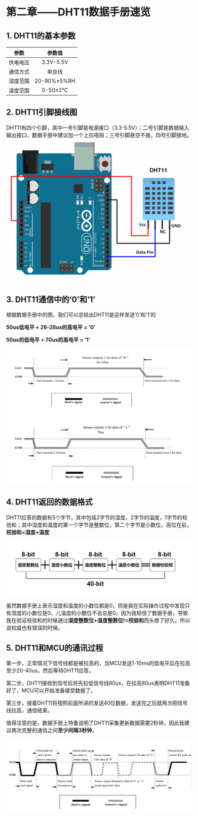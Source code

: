 # 第二章——DHT11数据手册速览

## 1. DHT11的基本参数

|   参数   |   参数值    |
| :------: | :---------: |
| 供电电压 |  3.3V-5.5V  |
| 通信方式 |   单总线    |
| 湿度范围 | 20-90%±5%RH |
| 温度范围 |  0-50±2°C   |

## 2. DHT11引脚接线图

DHT11有四个引脚，其中一号引脚是电源接口（3.3-5.5V）；二号引脚是数据输入输出接口，数据手册中建议加一个上拉电阻；三号引脚悬空不接，四号引脚接地。
![接线图](../../../images/通信专题/串口通信/One-Wire/3.1.2-1.png)

## 3. DHT11通信中的‘0’和‘1’

根据数据手册中的图，我们可以总结出DHT11是这样发送‘0’和‘1’的

**50us低电平 + 26-28us的高电平 = ‘0’**

**50us的低电平 + 70us的高电平 = ‘1’**

![数据‘0’和’1‘](../../../images/通信专题/串口通信/One-Wire/3.1.2-2.png)

## 4. DHT11返回的数据格式

DHT11应答的数据有5个字节，其中包括2字节的湿度，2字节的温度，1字节的校验和；其中湿度和温度的第一个字节是整数位，第二个字节是小数位，高位在前，**校验和=湿度+温度**

![DHT11数据格式](../../../images/通信专题/串口通信/One-Wire/3.1.2-3.png)

虽然数据手册上表示湿度和温度的小数位都是0，但是我在实际操作过程中发现只有湿度的小数位是0，儿温度的小数位不会总是0。因为我轻信了数据手册，导致我在验证校验和的时候通过**湿度整数位+温度整数位!=校验和**而头疼了好久。所以说权威也有错误的时候。

## 5. DHT11和MCU的通讯过程

第一步，正常情况下信号线都是被拉高的，当MCU发送1-10ms的低电平后在拉高至少20-40us，然后等待DHT11应答。

第二步，DHT11接收到信号后将先拉低信号线80us，在拉高80us表明DHT11准备好了，MCU可以开始准备接受数据了。

第三步，接着DHT11将按照前面所讲的发送40位数据，发送完之后就再次把信号线拉高，通信结束。

值得注意的是，数据手册上特备说明了DHT11采集更新数据需要2秒钟，因此我建议两次完整的通信之间**至少间隔3秒钟**。

![DHT11和MCU的通讯过程](../../../images/通信专题/串口通信/One-Wire/3.1.2-4.png)